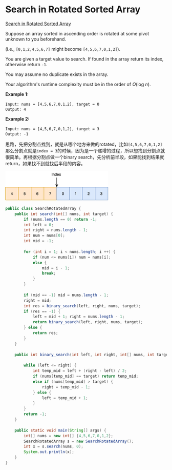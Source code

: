 
# Search in Rotated Sorted Array

[Search in Rotated Sorted Array](https://leetcode.com/problems/search-in-rotated-sorted-array/)

Suppose an array sorted in ascending order is rotated at some pivot unknown to you beforehand.

(i.e., `[0,1,2,4,5,6,7]` might become `[4,5,6,7,0,1,2]`).

You are given a target value to search. If found in the array return its index, otherwise return `-1`.

You may assume no duplicate exists in the array.

Your algorithm's runtime complexity must be in the order of *O*(log *n*).

**Example 1:**

```
Input: nums = [4,5,6,7,0,1,2], target = 0
Output: 4
```

**Example 2:**

```
Input: nums = [4,5,6,7,0,1,2], target = 3
Output: -1
```

思路，先把分割点找到，就是从哪个地方来做的rotated，比如`[4,5,6,7,0,1,2]`那么分割点就是`index = 3`的时候，因为是一个递增的过程，所以想找到分割点就很简单。再根据分割点做一个binary search，先分析前半段，如果能找到结果就return，如果找不到就找后半段的内容。

![](./15.png)

```java
public class SearchRotatedArray {
    public int search(int[] nums, int target) {
        if (nums.length == 0) return -1;
        int left = 0;
        int right = nums.length - 1;
        int num = nums[0];
        int mid = -1;

        for (int i = 1; i < nums.length; i ++) {
            if (num <= nums[i]) num = nums[i];
            else {
                mid = i - 1;
                break;
            }
        }

        if (mid == -1) mid = nums.length - 1;
        right = mid;
        int res = binary_search(left, right, nums, target);
        if (res == -1) {
            left = mid + 1; right = nums.length - 1;
            return binary_search(left, right, nums, target);
        } else {
            return res;
        }
    }

    public int binary_search(int left, int right, int[] nums, int target) {

        while (left <= right) {
            int temp_mid = left + (right - left) / 2;
            if (nums[temp_mid] == target) return temp_mid;
            else if (nums[temp_mid] > target) {
                right = temp_mid - 1;
            } else {
                left = temp_mid + 1;
            }
        }
        return -1;
    }

    public static void main(String[] args) {
        int[] nums = new int[] {4,5,6,7,0,1,2};
        SearchRotatedArray s = new SearchRotatedArray();
        int x = s.search(nums, 0);
        System.out.println(x);
    }
}
```
